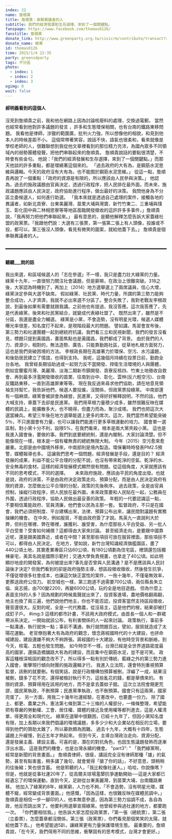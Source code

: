 ```yaml
---
index: 22
name: 詹順貴
title: 詹順貴：串聯異議者的人
subtitle: 我們的經濟發展和生存選擇，來到了一個關鍵點。
fanspage: https://www.facebook.com/thomas0126/
fanstitle: 詹順貴
donate_link: http://www.greenparty.org.tw/civicrm/contribute/transact?reset=1&id=4
donate_name: 綠黨
id: thomas0126
time: 2015/1/4 22:35
party: greensdparty
tags: 不分區
photo:
  - index: 1
  - index: 2
  - index: 3
ogimg: 0
wait: false
---
```

#### 郝明義看到的這個人
沒見到詹順貴之前，我和他在網路上因為討論核廢料的處理，交換過電郵。
當然也經常看到他對許多議題的發言 ，許多和生態環保相關，也有台南的鐵路東移問題。
我看他是律師，涉獵的範圍廣，批判火力強，所以想像他的相貌，和見到他本人的時候差距不小。
這個常帶著笑容，說話不快，語氣也很柔和，看來就像是學校老師的人，很難聯想到我從他文章裡看到的那位精力充沛，為國內眾多不同領域內的弱勢團體發聲，把他們串聯起來的詹順貴。
詹順貴說話的要點很清楚，不時會有些金句。
他說：「我們的經濟發展和生存選擇，來到了一個關鍵點。」而那天他談的許多重點，都是環繞著這個來的。
「過去政府的大有為，是鋼筋水泥思維與邏輯。今天的政府沒有大有為，也不能囿於鋼筋水泥思維。」
從這一點，詹順貴再說了一個重點：「政府的資源是有限的，所以應該由人民參與決策。」
他認為，過去的施政議題由官員決定，透過行政程序，把人民排在最外面。而未來，施政議題應該由人民決定，政府協助進行程序，做出最好的決策。
我問他身為不分區立委候選人，如何進行助選。
「我本來就是透過自己處理的案件，接觸各地的異議者，如新北貢寮、台東美麗灣、苗栗大埔與灣寶、新竹竹東二、三重埔與璞玉、彰化田中與二林相思寮等等地區面臨開發徵收的這許許多多事件，」詹順貴說，「我再努力把他們串聯起來。」
最有意思的，是聽他解釋怎麼告訴大家蓋綠社盟的政黨票。「我跟他們說：大選有三張票，第一張第二張上有人頭像，投誰或不投，都可以，第三張沒人頭像，看見有微笑的圖案，就給他蓋下去。」
詹順貴是個串聯異議者的人。
<hr style="border:1px dashed black;margin-bottom:30px;margin-top:30px;">

#### 聽聽___說的話

我出來選，和區域候選人的「志在參選」不一樣，我只是盡力壯大綠黨的力量。
綠黨十九年，一直很努力關注社會議題，但是窮嘛，在政治上很難突破。318之後，大家認為時機到了，再加上（2014）地方選舉選上了兩席議員，信心大增，綠黨決定參與大選不缺席。
假如綠黨、社民黨、時代力量，所謂的第三勢力能夠整合成功，人才濟濟，我就不必出來選不分區了。整合失敗了，我對老戰友李根政說，到最後如果有需要就跟我講。之前他也有提過，我沒答應。這次我答應了，先是代表綠黨，後來和社民黨結合，就變成代表綠社盟了。
既然出來了，雖然是不分區，我還是盡全力輔選。
綠黨是小黨，不會造勢，沒有明星光環，候選人媒體曝光率很差，知名度打不起來，是現階段最大的問題。
譬如講，馬習會宣布後，第三勢力和社運團體一起到總統府抗議，我們看三立和民視新聞，我們的發言沒看見，標題只提到黃國昌，畫面焦點也是黃國昌，我們都成了背景。
由於我們的人力、資源少，相對的，無法造勢、廣告，只能靠勤跑社區，從草地札根方面努力，這也是我們突破困境的方法。
李根政長期在高雄著力於環保、空污、水污議題，和後勁居民建立了情誼，也得到支持。
我呢，這幾個月持續在投票日前，勤跑全台各地。
我曾經長期協助過或一起努力反不當開發、捍衛生活環境的人與團體，例如宜蘭蜜月灣、美麗灣、淡海二期新市鎮開發、貢寮反核四、竹東土地徵收自救會、再到最多浮濫開發徵收的苗栗、往南到台中、彰化、雲林(反六輕空污)、台南反鐵路東移，一直到高雄屏東等等。
現在我反過來尋求他們協助，請在地意見領袖支持幫忙，我告訴他們，候選人要投誰，沒關係，但政黨票投綠黨。
中南部還有一個麻煩，綠黨會被誤會為綠營，民進黨，又得好好解釋說明，不然的話，他們大喊支持，章蓋下去卻是民進黨。
我們用草根力量積少成多，雖然很難反映在媒體的民調上，能擴散多大，也不曉得，但盡力而為，聚沙成塔。
我們也把這次大選當練兵。希望三年後在地方選舉能選上更多的席次。這次，我們當然希望能突破5％，不只進國會有力量，也可以讓我們能進行更多草根運動的培力。
國會單一選區制，對小黨十分不利，設限5%，在我們看來，根本是兩大黨夾殺小黨。
這也是我進入國會後，要做的事。我們到底要總統制，還是內閣制，大家討論清楚。但不能像現在一樣，根本是一個有權無責的總統無限大制。
今年（2015）空污愈來愈嚴重。北部是由中國境外移來，中南部則是境內製造。環保署時時發表PM2.5預警，媒體報導也多。
這讓我們思考一個問題，經濟發展是手段，還是目的？
經濟發展的成果，利益不能公平合理的分配不說，也沒有帶來乾淨的空氣、乾淨的水、安全無毒的食材。這樣的經濟發展模式顯然很有問題。從這個角度，大家就應該有不同的思考模式，不同的選擇。 　
未來政府施政，應該由平民的角度出發。也就是說，政府的決策，不是由政府決定政策走向、預算分配，而是由人民決定政府有限的資源，怎麼做出公平合理的分配，政策的先後秩序。
過去政策，全是由官員控制，操縱行政程序，把人民放在最外圍，未來政策要和人民貼在一起，公務員在外圍，透過行政程序，協助人民做出最妥善的政策。
年輕的一代要認識這一點，不要相信萬能政府、官員清廉，他們會以民為主那一套。
監督政府，不只是在國會，我們必須把制度、平台建構出來，法律、預算公布出來，讓民間對議題有實務操練的機會。
在中央，例如服貿，不能由政府簽了才說。馬英九一直說利大於弊，但利在哪裡、弊在哪裡，誰獲利、誰受害，為什麼那些人平白受益、另一批人平白受害？受害如何補償？這都得由大家來討論。
甚至經濟走向，是要跟中國靠近呢，還是跟美國靠近，或者在中間？甚至那些項目可放在服貿裡面，那些項目不可以，都得由人民決定。
在地方，譬如說，新竹台灣知識經濟旗艦園區，畫了440公頃土地，其實產業專區只佔60公頃，有180公頃劃為住宅區，裡頭還包括獨棟豪宅，美其名說是國際示範村；交通大學負責規畫，也拿走了40公頃。如此明顯炒地皮的開發案，為何被提出來?事先是否曾與人民溝通？是不是應該與人民討論後才決定?
但我們看到的卻是政府強勢主導，想區段徵收徵收，然後發生抗爭，不僅徒增很多社會成本，也讓這欠缺正當性的案件，一拖十幾年，不僅毫無效率，更葬送政府公信力。
航空城也一樣，第三跑道不過需要700公頃，兩任縣長朱立倫、吳志揚，由700變2200，再變6000公頃，玩的全是地目遊戲。
但為什麼上表面支持的人多？因為規劃的時候風聲就出來了，投資客進場，農地價格翻兩翻，地主也換了兩三遍，他們說他們地主，你也不能否認，投資客當然支持區段徵收，聲音還很大。反對的呢，全是一代代務農，從沒易主，這是他們的根，結果卻被打成釘子戶。
 #img:3
這樣的都市計畫，不該用大政府模式，由首長一個人和一群裙帶派系決定。一開始就該公布，有利害關係的人一起來討論。
政策執行，事前多一點溝通，執行就快一點；事前不溝通，執行就問題百出，譬如，服貿就造成了太陽花運動。
老官僚抱著大有為政府的觀念，懷念蔣經國時代的十大建設，也拼命喊建設，建設還嫌不夠大不夠誇張。蔣經國的十大建設，有他時空背景和脈絡，到今天，核電、五輕也發生問題。
如今時空不一樣，台灣已經是全世界道路密度最高的國家，還搞造橋舖路大有為的建設，而且集中在鋼筋水泥，豈不是可笑。
政客這種根深柢固的觀念改不了，所以得多一點有別於傳統、藍綠之外的第三勢力進入國會，衝擊現行傾向財團的施政邏輯才行。
我進入立法院，還會特別重視預算監督，該刪的就要刪。有個笑話，說是行政機構怕預算被刪，浮編了一成，結果沒被刪，錢多了花不完，還得被檢討執行不力，這些亂花的錢，都是舉債來的。
有限的資源、預算得用在該用的地方，而不是拿去蓋蚊子舘。
這次立法院會期更荒謬，國民黨執政，不刪預算；民進黨準執政，也不刪預算。國會只有這兩黨，國家完蛋了。
另一方面，用我二十幾年社運經驗，在憲改中，也要盡一份力。
除了國土、都更、農業之外，憲法第七條到第二十三條的人權部分，一條條整理，希望能把有尊嚴的勞動權、工會、居住權、媒體的接近及使用權等都列進去，這是人權清單，得更周全和現代化。
綠黨在選舉中很艱困，已經十九年了，但因小黨知名度有限，加上長期以來我們倡議的環境議題，多多少少和大企業站在相反的立場，要得到他們的贊助太難了，所以募款頗為困難。
過去十九年，大概有十四年，生態議題上升緩慢，到近五年才熱起來。 但到今天，主導台灣政治走向、資源分配，還是發展主義、建設主義。可喜的是，潛在的對抗角色，也因生態議題發熱而逐漸浮出水面。
這是我們的機會，也是台灣永續的機會。
"part3": "
「我們綠黨啊，經常是新聞的背景畫面。」
詹順貴律師，很瘦，講話完全沒有律師那種「雄」的氣勢，甚至有點害羞，稍多講了幾句，就會覺得「搶了你的話」，不好意思，頭稍稍的往後縮；笑也很含蓄。
他是聆聽的人，「我比較像社運人。」哈哈，你說像嗎？
但是，他就是從事社運20年了，從高爾夫球場濫墾抗爭運動開始──這是大家都已經遺忘了的環保運動，直到今天，足跡從台東美麗灣，到苗栗大埔，台南鐵路東移。
他加入了綠黨約8年，綠黨窮，人力也不夠，「不會造勢，沒有明星光環，媒體不寵，經常變成背景畫面。」他感慨，「因為這樣，也很難反映在媒體民調中。」
詹順貴是相信一步一腳印的人，他本無意參選，因為第三勢力協調不成，各自為政，他反而跳出來了。他要利用選舉宣揚綠黨。他曾經參與過社運的地方，都要跑一次。
「你們要相信我。」他告訴大家怎麼投政黨票，「第一張（總統票），第二張（立委票），怎麼蓋章都沒關係，第三張（政黨票），你們看見那個笑笑的太陽，就給他蓋下去。」
他希望能過5趴，讓綠黨更有力量保護環境生態。
最重要的，詹順貴說，「在今天，我們得用不同的思維，衝擊固有的思考模式，台灣才會更好。」
